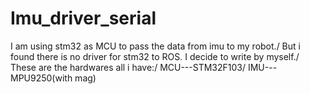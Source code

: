 # Imu_driver_serial

I am using stm32 as MCU to pass the data from imu to my robot./
But i found there is no driver for stm32 to ROS. I decide to write by myself./
These are the hardwares all i have:/
MCU---STM32F103/
IMU---MPU9250(with mag)
